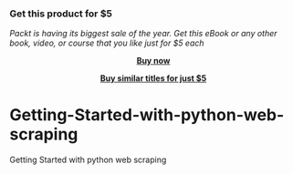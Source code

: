 
### Get this product for $5

<i>Packt is having its biggest sale of the year. Get this eBook or any other book, video, or course that you like just for $5 each</i>


<b><p align='center'>[Buy now](https://packt.link/9781787283244)</p></b>


<b><p align='center'>[Buy similar titles for just $5](https://subscription.packtpub.com/search)</p></b>


# Getting-Started-with-python-web-scraping
Getting Started with python web scraping
